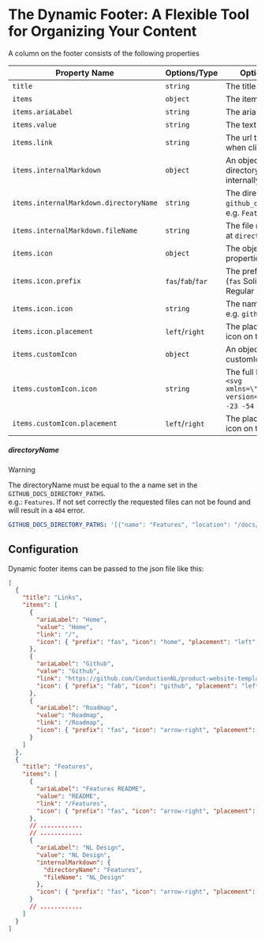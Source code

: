 # The Dynamic Footer: A Flexible Tool for Organizing Your Content

<!-- The dynamic footer in the Product Website Template is a powerful feature that allows you to add folders to the main footer of your product page. This provides a flexible and intuitive way to organize and navigate your content. -->

<!-- When you add a folder to the main menu, the template automatically creates a submenu item for each markdown file in that folder. This means that each markdown file becomes its own page under the corresponding main menu item. It's a simple and efficient way to structure your content and make it easily accessible to visitors.

There's one exception to this rule: the `README.md` file. Instead of becoming a submenu item, the `README.md` file is used as the page for the main menu item itself. This means that when a visitor clicks on the main menu item, they're taken to a page displaying the content of the `README.md` file.

This feature also provides a neat trick for creating a menu item without a submenu. If you want a menu item to lead directly to a single page without any subpages, you can simply create a folder that contains only a `README.md` file. When a visitor clicks on this menu item, they'll be taken directly to the page displaying the content of the `README.md` file. -->

A column on the footer consists of the following properties

| Property Name                          | Options/Type      | Optional Values and Their Use                                                                                                                         |
| -------------------------------------- | ----------------- | ----------------------------------------------------------------------------------------------------------------------------------------------------- |
| `title`                                | `string`          | The title of the footer column.                                                                                                                       |
| `items`                                | `object`          | The items displayed in the column                                                                                                                     |
| `items.ariaLabel`                      | `string`          | The ariaLabel of the displayed item.                                                                                                                  |
| `items.value`                          | `string`          | The text that wil be displayed.                                                                                                                       |
| `items.link`                           | `string`          | The url that the item wil be linked to when clicked.                                                                                                  |
| `items.internalMarkdown`               | `object`          | An object that contains the directoryName and fileName to internally link to.                                                                         |
| `items.internalMarkdown.directoryName` | `string`          | The directory name set the `github_docs_directory_paths` variable e.g. `Features` [Read more](#directoryname).                                        |
| `items.internalMarkdown.fileName`      | `string`          | The file name thats in the directory set at `directoryName` e.g. `README`.                                                                            |
| `items.icon`                           | `object`          | The object of the icon containing de properties of a [Font Awesome](https://fontawesome.com/) icon.                                                   |
| `items.icon.prefix`                    | `fas`/`fab`/`far` | The prefix of the Font Awesome icon (`fas` Solid icon), (`fab` Brand icon), (`far` Regular icon).                                                     |
| `items.icon.icon`                      | `string`          | The name of the Font Awesome icon e.g. `github`.                                                                                                      |
| `items.icon.placement`                 | `left`/`right`    | The placement of the Font Awesome icon on the `left` or `right`.                                                                                      |
| `items.customIcon`                     | `object`          | An object containing properties for a customIcon.                                                                                                     |
| `items.customIcon.icon`                | `string`          | The full lenght string of an icon e.g. `"<svg xmlns=\"http://www.w3.org/2000/svg\" version=\"1.0\" ........ -2 0 -27 -23 -54 -50z\" /> </g> </svg>"`. |
| `items.customIcon.placement`           | `left`/`right`    | The placement of the Font Awesome icon on the `left` or `right`.                                                                                      |

##### directoryName

> [!WARNING]
> The directoryName must be equal to the a name set in the `GITHUB_DOCS_DIRECTORY_PATHS`. <br />
> e.g.: `Features`. If not set correctly the requested files can not be found and will result in a `404` error.

```yaml
GITHUB_DOCS_DIRECTORY_PATHS: '[{"name": "Features", "location": "/docs/features"}, {"name": "Roadmap", "location": "/docs/roadmap"}, {"name": "Usecases", "location": "/docs/usecases"}]'
```

## Configuration

Dynamic footer items can be passed to the json file like this:

```json
[
  {
    "title": "Links",
    "items": [
      {
        "ariaLabel": "Home",
        "value": "Home",
        "link": "/",
        "icon": { "prefix": "fas", "icon": "home", "placement": "left" }
      },
      {
        "ariaLabel": "Github",
        "value": "Github",
        "link": "https://github.com/ConductionNL/product-website-template",
        "icon": { "prefix": "fab", "icon": "github", "placement": "left" }
      },
      {
        "ariaLabel": "Roadmap",
        "value": "Roadmap",
        "link": "/Roadmap",
        "icon": { "prefix": "fas", "icon": "arrow-right", "placement": "left" }
      }
    ]
  },
  {
    "title": "Features",
    "items": [
      {
        "ariaLabel": "Features README",
        "value": "README",
        "link": "/Features",
        "icon": { "prefix": "fas", "icon": "arrow-right", "placement": "left" }
      },
      // ............
      // ............
      {
        "ariaLabel": "NL Design",
        "value": "NL Design",
        "internalMarkdown": {
          "directoryName": "Features",
          "fileName": "NL_Design"
        },
        "icon": { "prefix": "fas", "icon": "arrow-right", "placement": "left" }
      }
      // ............
    ]
  }
]
```
